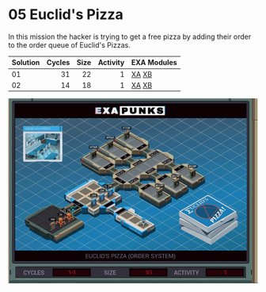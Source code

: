 # 05 Euclid's Pizza

In this mission the hacker is trying to get a free pizza by adding their order to the order queue of Euclid's Pizzas.

| Solution | Cycles | Size | Activity | EXA Modules|
|:---------|-------:|-----:|---------:|------------|
| 01       |     31 |   22 |        1 | [XA](01-XA.exa) [XB](01-XB.exa) |
| 02       |     14 |   18 |        1 | [XA](02-XA.exa) [XB](02-XB.exa) |

![Solution 02](EXAPUNKS%20-%20Euclid%27s%20Pizza.gif "Solution 02")